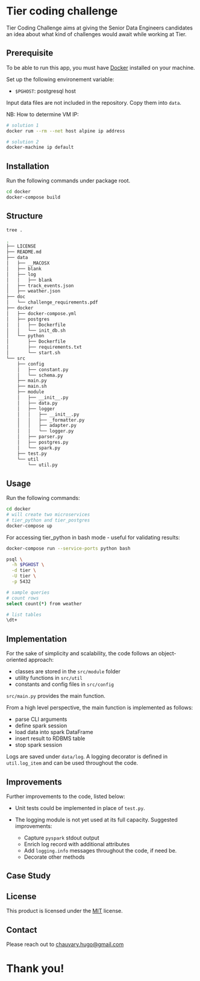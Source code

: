 # Tier coding challenge

Tier Coding Challenge aims at giving the Senior Data Engineers candidates an idea about what kind of challenges would await while working at Tier.

## Prerequisite

To be able to run this app, you must have [Docker](https://docs.docker.com/get-docker/) installed on your machine.

Set up the following environement variable:
- `$PGHOST`: postgresql host

Input data files are not included in the repository. Copy them into `data`.

NB: How to determine VM IP:
```bash
# solution 1
docker rum --rm --net host alpine ip address

# solution 2
docker-machine ip default
```


## Installation

Run the following commands under package root.

```bash
cd docker
docker-compose build
```

## Structure

```bash
tree .

.
├── LICENSE
├── README.md
├── data
│   ├── __MACOSX
│   ├── blank
│   ├── log
│   │   ├── blank
│   ├── track_events.json
│   ├── weather.json
├── doc
│   └── challenge_requirements.pdf
├── docker
│   ├── docker-compose.yml
│   ├── postgres
│   │   ├── Dockerfile
│   │   └── init_db.sh
│   └── python
│       ├── Dockerfile
│       ├── requirements.txt
│       └── start.sh
└── src
    ├── config
    │   ├── constant.py
    │   └── schema.py
    ├── main.py
    ├── main.sh
    ├── module
    │   ├── __init__.py
    │   ├── data.py
    │   ├── logger
    │   │   ├── __init__.py
    │   │   ├── _formatter.py
    │   │   ├── adapter.py
    │   │   └── logger.py
    │   ├── parser.py
    │   ├── postgres.py
    │   └── spark.py
    ├── test.py
    └── util
        └── util.py
```

## Usage

Run the following commands:

```bash
cd docker
# will create two microservices
# tier_python and tier_postgres 
docker-compose up
```

For accessing tier_python in bash mode - useful for validating results:

```bash
docker-compose run --service-ports python bash

psql \
  -h $PGHOST \
  -d tier \
  -U tier \
  -p 5432

# sample queries
# count rows
select count(*) from weather

# list tables
\dt+
```

## Implementation

For the sake of simplicity and scalability, the code follows an object-oriented approach:
- classes are stored in the `src/module` folder
- utility functions in `src/util`
- constants and config files in `src/config`

`src/main.py` provides the main function.

From a high level perspective, the main function is implemented as follows:
  - parse CLI arguments
  - define spark session
  - load data into spark DataFrame
  - insert result to RDBMS table
  - stop spark session

Logs are saved under `data/log`. A logging decorator is defined in `util.log_item` and can be used throughout the code.


## Improvements

Further improvements to the code, listed below:

- Unit tests could be implemented in place of `test.py`.

- The logging module is not yet used at its full capacity. Suggested improvements:
  - Capture `pyspark` stdout output
  - Enrich log record with additional attributes
  - Add `logging.info` messages throughout the code, if need be.
  - Decorate other methods

## Case Study

## License
This product is licensed under the [MIT](https://choosealicense.com/licenses/mit/) license.

## Contact

Please reach out to chauvary.hugo@gmail.com

# Thank you!
